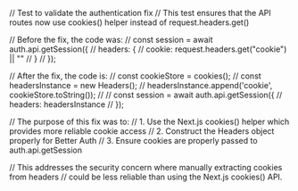 // Test to validate the authentication fix
// This test ensures that the API routes now use cookies() helper instead of request.headers.get()

// Before the fix, the code was:
// const session = await auth.api.getSession({
//   headers: {
//     cookie: request.headers.get("cookie") || ""
//   }
// });

// After the fix, the code is:
// const cookieStore = cookies();
// const headersInstance = new Headers();
// headersInstance.append('cookie', cookieStore.toString());
// 
// const session = await auth.api.getSession({
//   headers: headersInstance
// });

// The purpose of this fix was to:
// 1. Use the Next.js cookies() helper which provides more reliable cookie access
// 2. Construct the Headers object properly for Better Auth
// 3. Ensure cookies are properly passed to auth.api.getSession

// This addresses the security concern where manually extracting cookies from headers 
// could be less reliable than using the Next.js cookies() API.